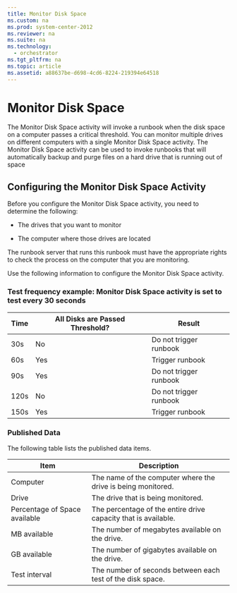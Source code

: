 ```yaml
---
title: Monitor Disk Space
ms.custom: na
ms.prod: system-center-2012
ms.reviewer: na
ms.suite: na
ms.technology: 
  - orchestrator
ms.tgt_pltfrm: na
ms.topic: article
ms.assetid: a88637be-d698-4cd6-8224-219394e64518
---
```

# Monitor Disk Space
The Monitor Disk Space activity will invoke a runbook when the disk space on a computer passes a critical threshold. You can monitor multiple drives on different computers with a single Monitor Disk Space activity. The Monitor Disk Space activity can be used to invoke runbooks that will automatically backup and purge files on a hard drive that is running out of space

## Configuring the Monitor Disk Space Activity
Before you configure the Monitor Disk Space activity, you need to determine the following:

-   The drives that you want to monitor

-   The computer where those drives are located

The runbook server that runs this runbook must have the appropriate rights to check the process on the computer that you are monitoring.

Use the following information to configure the Monitor Disk Space activity.

### Test frequency example: Monitor Disk Space activity is set to test every 30 seconds

|Time|All Disks are Passed Threshold?|Result|
|--------|-----------------------------------|----------|
|30s|No|Do not trigger runbook|
|60s|Yes|Trigger runbook|
|90s|Yes|Do not trigger runbook|
|120s|No|Do not trigger runbook|
|150s|Yes|Trigger runbook|

### Published Data
The following table lists the published data items.

|Item|Description|
|--------|---------------|
|Computer|The name of the computer where the drive is being monitored.|
|Drive|The drive that is being monitored.|
|Percentage of Space available|The percentage of the entire drive capacity that is available.|
|MB available|The number of megabytes available on the drive.|
|GB available|The number of gigabytes available on the drive.|
|Test interval|The number of seconds between each test of the disk space.|


